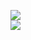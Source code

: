 [![](https://img.shields.io/badge/Made%20With-Github%20Spray-lightgrey.svg?style=for-the-badge&logo=github)](https://github.com/Annihil/github-spray#1329)  
[![](https://i.imgur.com/2DrTn0Z.gif)](https://github.com/Annihil/github-spray)